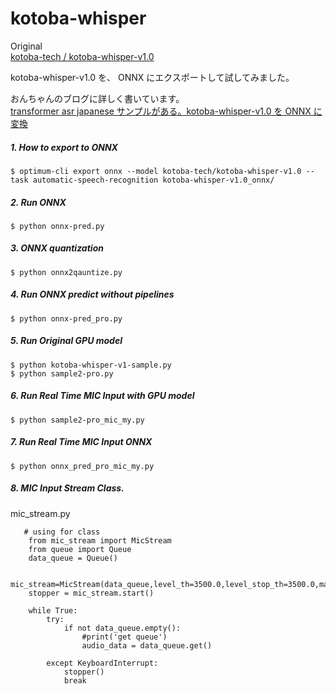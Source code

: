 # kotoba-whisper  

  Original  
  [kotoba-tech / kotoba-whisper-v1.0](https://huggingface.co/kotoba-tech/kotoba-whisper-v1.0)  

  kotoba-whisper-v1.0 を、 ONNX にエクスポートして試してみました。  

  おんちゃんのブログに詳しく書いています。  
  [transformer asr japanese サンプルがある。kotoba-whisper-v1.0 を ONNX に変換](http://www.netosa.com/blog/2024/07/transformer-asr-japanese.html)  

##### 1. How to export to ONNX    
    $ optimum-cli export onnx --model kotoba-tech/kotoba-whisper-v1.0 --task automatic-speech-recognition kotoba-whisper-v1.0_onnx/   

##### 2. Run ONNX    
    $ python onnx-pred.py  

##### 3. ONNX quantization  
    $ python onnx2qauntize.py  

##### 4. Run ONNX predict without pipelines  
    $ python onnx-pred_pro.py  

##### 5. Run Original GPU model  
    $ python kotoba-whisper-v1-sample.py  
    $ python sample2-pro.py  

##### 6. Run Real Time MIC Input with GPU model  
    $ python sample2-pro_mic_my.py  

##### 7. Run Real Time MIC Input ONNX  
    $ python onnx_pred_pro_mic_my.py  

##### 8. MIC Input Stream Class.  
mic_stream.py  
``````
   # using for class  
    from mic_stream import MicStream  
    from queue import Queue  
    data_queue = Queue()

    mic_stream=MicStream(data_queue,level_th=3500.0,level_stop_th=3500.0,max_sec=3,low_sec=1.5)
    stopper = mic_stream.start()

    while True:
        try:
            if not data_queue.empty():
                #print('get queue')
                audio_data = data_queue.get()

        except KeyboardInterrupt:
            stopper()
            break

``````    
    

